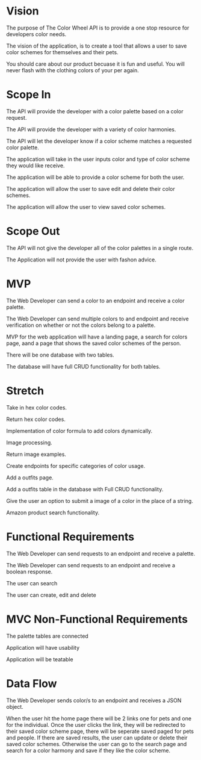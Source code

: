 # Vision

The purpose of The Color Wheel API is to provide a one stop resource for developers color needs.

The vision of the application, is to create a tool that allows a user to save color schemes for themselves and their pets.

You should care about our product becuase it is fun and useful.  You will never flash with the clothing colors of your per again.

# Scope In

The API will provide the developer with a color palette based on a color request.

The API will provide the developer with a variety of color harmonies.

The API will let the developer know if a color scheme matches a requested color palette.

The application will take in the user inputs color and type of color scheme they would like receive.

The application will be able to provide a color scheme for both the user.

The application will allow the user to save edit and delete their color schemes.

The application will allow the user to view saved color schemes.

# Scope Out

The API will not give the developer all of the color palettes in a single route.

The Application will not provide the user with fashon advice.

# MVP
The Web Developer can send a color to an endpoint and receive a color palette.

The Web Developer can send multiple colors to and endpoint and receive verification on whether or not the colors belong to a palette.

MVP for the web application will have a landing page, a search for colors page, aand a page that shows the saved color schemes of the person.

There will be one database with two tables.

The database will have full CRUD functionality for both tables.

# Stretch

 Take in hex color codes.
 
 Return hex color codes.
 
 Implementation of color formula to add colors dynamically.
 
 Image processing.
 
 Return image examples.
 
 Create endpoints for specific categories of color usage.

Add a outfits page.

Add a outfits table in the database with Full CRUD functionality.

Give the user an option to submit a image of a color in the place of a string.

Amazon product search functionality.

# Functional Requirements

The Web Developer can send requests to an endpoint and receive a palette.

The Web Developer can send requests to an endpoint and receive a boolean response.

The user can search 

The user can create, edit and delete 

# MVC Non-Functional Requirements

The palette tables are connected

Application will have usability

Application will be teatable

# Data Flow

The Web Developer sends color/s to an endpoint and receives a JSON object.

When the user hit the home page there will be 2 links one for pets and one for the individual.  Once the user clicks the link, they will be redirected to their saved color scheme page, there will be seperate saved paged for pets and people. If there are saved results, the user can update or delete their saved color schemes.  Otherwise the user can go to the search page and search for a color harmony and save if they like the color scheme.


